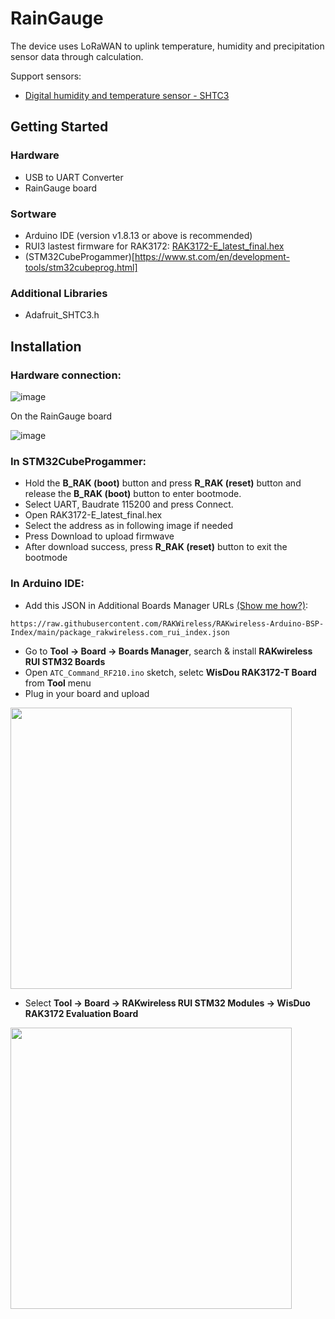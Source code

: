 # RainGauge
The device uses LoRaWAN to uplink temperature, humidity and precipitation sensor data through calculation.

Support sensors:
- [Digital humidity and temperature sensor - SHTC3](https://www.sensirion.com/products/catalog/SHTC3/)

## Getting Started

### Hardware

- USB to UART Converter
- RainGauge board

### Sortware

- Arduino IDE (version v1.8.13 or above is recommended)
- RUI3 lastest firmware for RAK3172: [RAK3172-E_latest_final.hex](https://downloads.rakwireless.com/RUI/RUI3/Image/RAK3172-E_latest_final.hex)
- (STM32CubeProgammer)[https://www.st.com/en/development-tools/stm32cubeprog.html]

### Additional Libraries

- Adafruit_SHTC3.h


## Installation

### Hardware connection:

![image](https://github.com/XuanMinh201/RainGauge/assets/75436464/43590e25-210d-4a73-9fea-75715c76654b)

On the RainGauge board

![image](https://github.com/XuanMinh201/RainGauge/assets/75436464/83794843-a9d2-4d8a-8205-b86d8a1eae8a)

### In STM32CubeProgammer:
  -  Hold the **B_RAK (boot)** button and press **R_RAK (reset)** button and release the **B_RAK (boot)** button to enter bootmode.
  -  Select UART, Baudrate 115200 and press Connect.
  -  Open RAK3172-E_latest_final.hex
  -  Select the address as in following image if needed
  -  Press Download to upload firmwave
  -  After download success, press **R_RAK (reset)** button to exit the bootmode

### In Arduino IDE:
  -  Add this JSON in Additional Boards Manager URLs [\(Show me how?\)](https://support.arduino.cc/hc/en-us/articles/360016466340-Add-third-party-platforms-to-the-Boards-Manager-in-Arduino-IDE):

```  
https://raw.githubusercontent.com/RAKWireless/RAKwireless-Arduino-BSP-Index/main/package_rakwireless.com_rui_index.json
```

  -  Go to **Tool -> Board -> Boards Manager**, search & install **RAKwireless RUI STM32 Boards**
  -  Open ```ATC_Command_RF210.ino``` sketch, seletc **WisDou RAK3172-T Board** from **Tool** menu
  -  Plug in your board and upload


<!-- ![image](https://github.com/XuanMinh201/RF210/assets/75436464/141710ed-1294-46ea-9951-63bea73622ed) -->
<img src="https://github.com/XuanMinh201/RF210/assets/75436464/141710ed-1294-46ea-9951-63bea73622ed" height="450">

  -  Select **Tool -> Board -> RAKwireless RUI STM32 Modules -> WisDuo RAK3172 Evaluation Board**
    
<!-- ![image](https://github.com/XuanMinh201/RF210/assets/75436464/146c570a-ec82-45bc-ada0-89544624b861) -->
<img src="https://github.com/XuanMinh201/RF210/assets/75436464/146c570a-ec82-45bc-ada0-89544624b861" height="450">
